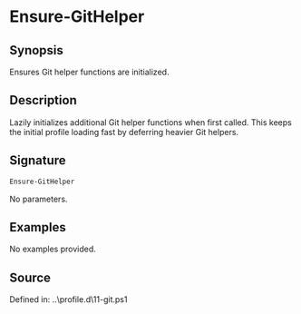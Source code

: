 # Ensure-GitHelper

## Synopsis

Ensures Git helper functions are initialized.

## Description

Lazily initializes additional Git helper functions when first called.
        This keeps the initial profile loading fast by deferring heavier Git helpers.

## Signature

```powershell
Ensure-GitHelper
```

No parameters.

## Examples

No examples provided.

## Source

Defined in: ..\profile.d\11-git.ps1

